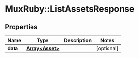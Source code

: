 # MuxRuby::ListAssetsResponse

## Properties
Name | Type | Description | Notes
------------ | ------------- | ------------- | -------------
**data** | [**Array&lt;Asset&gt;**](Asset.md) |  | [optional] 


